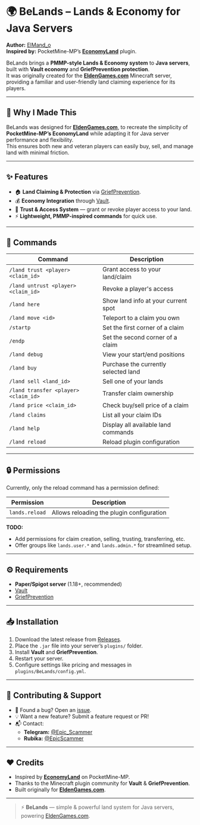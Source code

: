 # 🌍 BeLands – Lands & Economy for Java Servers

**Author:** [ElMand_o](https://github.com/ElMand-o)  
**Inspired by:** PocketMine-MP’s [**EconomyLand**](https://poggit.pmmp.io/p/EconomyLand) plugin.

BeLands brings a **PMMP-style Lands & Economy system** to **Java servers**, built with **Vault economy** and **GriefPrevention protection**.  
It was originally created for the [**EldenGames.com**](https://eldengames.com) Minecraft server, providing a familiar and user-friendly land claiming experience for its players.

---

## 🌟 Why I Made This
BeLands was designed for [**EldenGames.com**](https://eldengames.com), to recreate the simplicity of **PocketMine-MP’s EconomyLand** while adapting it for Java server performance and flexibility.  
This ensures both new and veteran players can easily buy, sell, and manage land with minimal friction.

---

## ✨ Features
- 🏠 **Land Claiming & Protection** via [GriefPrevention](https://www.spigotmc.org/resources/griefprevention.1884/).  
- 💰 **Economy Integration** through [Vault](https://www.spigotmc.org/resources/vault.34315/).  
- 🔑 **Trust & Access System** — grant or revoke player access to your land.  
- ⚡ **Lightweight, PMMP-inspired commands** for quick use.  

---

## 📜 Commands

| Command | Description |
|---------|-------------|
| `/land trust <player> <claim_id>` | Grant access to your land/claim |
| `/land untrust <player> <claim_id>` | Revoke a player's access |
| `/land here` | Show land info at your current spot |
| `/land move <id>` | Teleport to a claim you own |
| `/startp` | Set the first corner of a claim |
| `/endp` | Set the second corner of a claim |
| `/land debug` | View your start/end positions |
| `/land buy` | Purchase the currently selected land |
| `/land sell <land_id>` | Sell one of your lands |
| `/land transfer <player> <claim_id>` | Transfer claim ownership |
| `/land price <claim_id>` | Check buy/sell price of a claim |
| `/land claims` | List all your claim IDs |
| `/land help` | Display all available land commands |
| `/land reload` | Reload plugin configuration |

---

## 🔒 Permissions

Currently, only the reload command has a permission defined:

| Permission | Description |
|------------|-------------|
| `lands.reload` | Allows reloading the plugin configuration |

**TODO:**  
- Add permissions for claim creation, selling, trusting, transferring, etc.  
- Offer groups like `lands.user.*` and `lands.admin.*` for streamlined setup.

---

## ⚙️ Requirements
- **Paper/Spigot server** (1.18+, recommended)  
- [Vault](https://www.spigotmc.org/resources/vault.34315/)  
- [GriefPrevention](https://www.spigotmc.org/resources/griefprevention.1884/)  

---

## 📥 Installation
1. Download the latest release from [Releases](https://github.com/ElMand-o/BeLands/releases).  
2. Place the `.jar` file into your server’s `plugins/` folder.  
3. Install **Vault** and **GriefPrevention**.  
4. Restart your server.  
5. Configure settings like pricing and messages in `plugins/BeLands/config.yml`.  

---

## 🤝 Contributing & Support
- 📌 Found a bug? Open an [issue](https://github.com/ElMand-o/BeLands/issues).  
- 💡 Want a new feature? Submit a feature request or PR!  
- 📬 Contact:  
  - **Telegram:** [@Epic_Scammer](https://t.me/Epic_Scammer)  
  - **Rubika:** [@EpicScammer](https://rubika.ir/EpicScammer)  

---

## ❤️ Credits
- Inspired by [**EconomyLand**](https://poggit.pmmp.io/p/EconomyLand) on PocketMine-MP.  
- Thanks to the Minecraft plugin community for **Vault** & **GriefPrevention**.  
- Built originally for [**EldenGames.com**](https://eldengames.com).  

---

> ⚡ **BeLands** — simple & powerful land system for Java servers, powering [EldenGames.com](https://eldengames.com).
